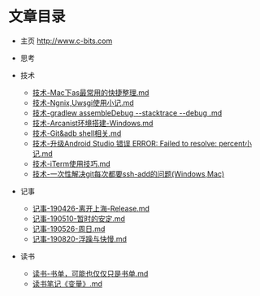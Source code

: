 # 文章目录
- 主页
http://www.c-bits.com

- 思考


- 技术
  - [技术-Mac下as最常用的快捷整理.md](https://github.com/YangLian20009/Alian/blob/master/%E6%8A%80%E6%9C%AF/%E6%8A%80%E6%9C%AF-Mac%E4%B8%8Bas%E6%9C%80%E5%B8%B8%E7%94%A8%E7%9A%84%E5%BF%AB%E6%8D%B7%E6%95%B4%E7%90%86.md)
  - [技术-Ngnix,Uwsgi使用小记.md](https://github.com/YangLian20009/Alian/blob/master/%E6%8A%80%E6%9C%AF/%E6%8A%80%E6%9C%AF-Ngnix%2CUwsgi%E4%BD%BF%E7%94%A8%E5%B0%8F%E8%AE%B0.md)
  - [技术-gradlew assembleDebug --stacktrace --debug .md](https://github.com/YangLian20009/Alian/blob/master/%E6%8A%80%E6%9C%AF/%E6%8A%80%E6%9C%AF-gradlew%20assembleDebug%20--stacktrace%20--debug.md)
  - [技术-Arcanist环境搭建-Windows.md](https://github.com/YangLian20009/Alian/blob/master/%E6%8A%80%E6%9C%AF/%E6%8A%80%E6%9C%AF-Arcanist%E7%8E%AF%E5%A2%83%E6%90%AD%E5%BB%BA-Windows.md)
  - [技术-Git&adb shell相关.md](https://github.com/YangLian20009/Alian/blob/master/%E6%8A%80%E6%9C%AF/%E6%8A%80%E6%9C%AF-Git%26adb%20shell%E7%9B%B8%E5%85%B3.md)
  - [技术-升级Android Studio 错误 ERROR: Failed to resolve: percent小记.md](https://github.com/YangLian20009/Alian/blob/master/%E6%8A%80%E6%9C%AF/%E6%8A%80%E6%9C%AF-%E5%8D%87%E7%BA%A7Android%20Studio%20%E9%94%99%E8%AF%AF%20ERROR%20Failed%20to%20resolve%20percent%E5%B0%8F%E8%AE%B0.md)
  - [技术-iTerm使用技巧.md](https://github.com/YangLian20009/Alian/blob/master/%E6%8A%80%E6%9C%AF/%E6%8A%80%E6%9C%AF-iTerm%E4%BD%BF%E7%94%A8%E6%8A%80%E5%B7%A7.md)
  - [技术-一次性解决git每次都要ssh-add的问题(Windows,Mac)](https://github.com/YangLian20009/Alian/blob/master/%E6%8A%80%E6%9C%AF/%E6%8A%80%E6%9C%AF-%E4%B8%80%E6%AC%A1%E6%80%A7%E8%A7%A3%E5%86%B3git%E6%AF%8F%E6%AC%A1%E9%83%BD%E8%A6%81ssh-add%E7%9A%84%E9%97%AE%E9%A2%98Windows%26Mac.md)



- 记事
  - [记事-190426-离开上海-Release.md](https://github.com/YangLian20009/Alian/blob/master/%E8%AE%B0%E4%BA%8B/%E8%AE%B0%E4%BA%8B-190426-%E7%A6%BB%E5%BC%80%E4%B8%8A%E6%B5%B7-Release.md)
  - [记事-190510-暂时的安定.md](https://github.com/YangLian20009/Alian/blob/master/%E8%AE%B0%E4%BA%8B/%E8%AE%B0%E4%BA%8B-190510-%E6%9A%82%E6%97%B6%E7%9A%84%E5%AE%89%E5%AE%9A.md)
  - [记事-190526-周日.md](https://github.com/YangLian20009/Alian/blob/master/%E8%AE%B0%E4%BA%8B/%E8%AE%B0%E4%BA%8B-190526-%E5%91%A8%E6%97%A5.md)
  - [记事-190820-浮躁与快慢.md](https://github.com/YangLian20009/Alian/blob/master/%E8%AE%B0%E4%BA%8B/%E8%AE%B0%E4%BA%8B-190820-%E6%B5%AE%E8%BA%81%E4%B8%8E%E5%BF%AB%E6%85%A2.md)




- 读书
  - [读书-书单，可能也仅仅只是书单.md](https://github.com/YangLian20009/Alian/blob/master/%E8%AF%BB%E4%B9%A6/%E8%AF%BB%E4%B9%A6-%E4%B9%A6%E5%8D%95%EF%BC%8C%E5%8F%AF%E8%83%BD%E4%B9%9F%E4%BB%85%E4%BB%85%E5%8F%AA%E6%98%AF%E4%B9%A6%E5%8D%95.md)
  - [读书笔记《变量》.md](https://github.com/YangLian20009/Alian/blob/master/%E8%AF%BB%E4%B9%A6/%E8%AF%BB%E4%B9%A6%E7%AC%94%E8%AE%B0%E3%80%8A%E5%8F%98%E9%87%8F%E3%80%8B.md)
